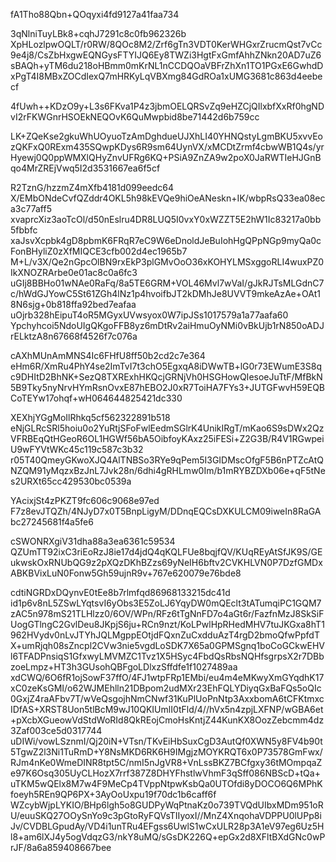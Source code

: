 fA1Tho88Qbn+QOqyxi4fd9127a41faa734

3qNlniTuyLBk8+cqhJ7291c8c0fb962326b
XpHLozlpwOQLT/r0RW/8QOc8M2/Zrf6gTn3VDT0KerWHGxrZrucmQst7vCc9e4j8/CsZbHxgwEQNGysFTYIJQ6Ey8TWZi3HgtFxGmfAhhZNkn20AD7uZ6sBAQh+yTM6du218oHBmm0mKrNL1nCCDQOaVBFrZhXn1TO1PGxE6GwhdDxPgT4I8MBxZOCdIexQ7mHRKyLqVBXmg84GdROa1xUMG3681c863d4eebecf

4fUwh++KDzO9y+L3s6FKva1P4z3jbmOELQRSvZq9eHZCjQIlxbfXxRf0hgNDvI2rFKWGnrHSOEkNEQOvK6QuMwpbid8be71442d6b759cc

LK+ZQeKse2gkuWhUOyuoTzAmDghdueUJXhLI40YHNQstyLgmBKU5xvvEozQKFxQ0RExm435SQwpKDys6R9sm64UynVX/xMCDtZrmf4cbwWB1Q4s/yrHyewj0Q0ppWMXlQHyZnvUFRg6KQ+PSiA9ZnZA9w2poX0JaRWTIeHJGnBqo4MrZREjVwq5I2d3531667ea6f5cf

R2TznG/hzzmZ4mXfb4181d099eedc64
X/EMbONdeCvfQZddr4OKL5h98kEVQe9hiOeANeskn+IK/wbpRsQ33ea08eca3c77aff5
xvaprcXiz3aoTcOl/d50nEslru4DR8LUQ5I0vxY0xWZZT5E2hW1Ic83217a0bb5fbbfc
xaJsvXcpbk4gD8pbmK6FRqR7eC9W6eDnoldJeBuIohHgQPpNGp9myQa0cFonBHyliZ0zXfMIQCE3cfb002d4ec1965b7
M+L/v3X/Qe2nGpcOlBN9rxEkP3plGMvOoO36xKOHYLMSxggoRLI4wuxPZ0IkXNOZRArbe0e01ac8c0a6fc3
uGIj8BBHo01wNAe0RaFq/8a5TE6GRM+VOL46Mvl7wVaI/gJkRJTsMLGdnC7c/hWdGJYowC5St61ZGh4lNz1p4hvoifbJT2kDMhJe8UVVT9mkeAzAe+OAt18N6sjg+0b818ffa92bed7eafaa
uOjrb328hEipuT4oR5MGyxUVwsyox0W7ipJSs1017579a1a77aafa60
Ypchyhcoi5NdoUIgQKgoFFB8yz6mDtRv2aiHmuOyNMi0vBkUjb1rN850oADJrELktzA8n67668f4526f7c076a

cAXhMUnAmMNS4Ic6FHfU8ff50b2cd2c7e364
eHm6R/XmRu4PhY4se2ImTvI7t3chO5EgxqA8iDWwTB+lG0r73EWumE3S8qc9DHItD2BhNK+SezQ8TXRExhHKQcjGRNjVh0HSGHowQIesoeJuTtF/MfBkN5B9Tky5nyNrvHYmRsnOvxE87hEBO2J0xR7ToiHA7FYs3+JUTGFwvH59EQBCoTEYw17ohqf+wH064644825421dc330

XEXhjYGgMoIlRhkq5cf562322891b518
eNjGLRcSRl5hoiu0o2YuRtjSFoFwlEedmSGlrK4UnikIRgT/mKao6S9sDWx2QzVFRBEqQtHGeoR6OL1HGWf56bA5OibfoyKAxz25iFESi+Z2G3B/R4V1RGwpeiU9wFYVtWKc45c119c587c3b32
r05T40QmeyGKwoXJQ4AlTNBSo3RYe9qPem5I3GIDMscOfgF5B6nPTZcAtQNZQM91yMqzxBzJnL7Jvk28n/6dhi4gRHLmw0Im/b1mRYBZDXb06e+qF5tNes2URXt65cc429530bc0539a

YAcixjSt4zPKZT9fc606c9068e97ed
F7z8evJTQZh/4NJyD7x0T5BnpLigyM/DDnqEQCsDXKULCM09iweIn8RaGAbc27245681f4a5fe6

cSWONRXgiV31dha88a3ea6361c59534
QZUmTT92ixC3riEoRzJ8ie17d4jdQ4qKQLFUe8bqjfQV/KUqREyAtSfJK9S/GEukwskOxRNUbQG9z2pXQzDKhBZzs69yNeIH6bftv2CVKHLVN0P7DzfGMDxABKBVixLuN0Fonw5Gh59ujnR9v+767e620079e76bde8

cdtiNGRDxDQynvE0tEe8b7rlmfqd86968133215dc41d
id1p6v8nL5ZSwLYqtsvI6yObs3E5ZoLJ6YqyDW0mQEclt3tATumqiPC1GQM7zAC5n978mS21TLHlzz0/6OV/WPn/RFz6tTgNnFD7o4aGt6r/FazfnMzJ8SkSiFUogGTlngC2GvlDeu8JKpjS6ju+RCn9nzt/KoLPwlHpRHedMHV7tuJKGxa8hT1962HVydv0nLvJTYhJQLMgppEOtjdFQxnZuCxdduAzT4rgD2bmoQfwPpfdTX+umRjqh08sZncpl2CVw3nie5vgdLoSDK7X65a0GPMSgnq1boCoGCkwEHVl6TFADPnsiqS1GfxwyLMVMZC1Tvz1X5HSyc4FbdQsRbsNQHfsgrpsX2r7DBbzoeLmpz+HT3h3GUsohQBFgoLDlxzSffdfe1f1027489aa
xdCWQ/6O6fR1ojSowF37ffO/4FJ1wtpFRp1EMbi/eu4m4eMKwyXmGYqdhK17xC0zeKsGMI/o62WJMEhlln21DBpom2udMXr23EhFQLYDiyqGxBaFQs5oQIc0GxjZ4raAFbv7T/wVeQsgojhNmCNwf31KuPlUoPnNtp3AxxbomA6tCFKtmxcIDfAS+XRST8Uon5tlBcM9wJ10QKIUmlI0tFld/4//hVx5n4zpjLXFNP/wGBA6et+pXcbXGueowVdStdWoRId8QkREojCmoHsKntjZ44KunKX8OozZebcmm4dz3Zaf003ce5d0317744
uDIWi/vowLSznmI/Qj20iN+VTsn/TKvEiHbSuxCgD3AutQf0XWN5y8FV4b90t5TgwZ2l3Ni1TuRmD+Y8NsMKD6RK6H9IMgjzMOYKRQT6x0P73578GmFwx/RJm4nKe0WmeDINR8tpt5C/nmI5nJgVR8+VnLssBKZ7BCfgxy36tMOmpqaZe97K6Osq305UyCLHozX7rrf387Z8DHYFhstlwVhmF3qSff086NBScD+tQa+uTKM5wQElx8M7w4F9MeCp4TVppNtpwKsbQa0UTOfdi8yDOCO6Q6MPhKfoeyh5REn9QP6PX+3AyOoUxpu19f70dc1b6caff6f
WZcybWjpLYKIO/BHp6lgh5o8GUDPyWqPtnaKz0o739TVQdUIbxMDm951oRU/euuSKQ27OOySnYo9c3pGtoRyFQVsTIIyoxI//MnZ4XnqohaVDPPU0lUPp8iJv/CVDBLGpudAy/VD4i1unTRu4EFgss6UwlS1wCxULR28p3A1eV97eg6Uz5Hl8+am6lXJ4y5ogVdqzG3/nkY8uMQ/sGsDK226Q+epGx2d8XFltBXdGNc0wPrJF/8a6a859408667bee
